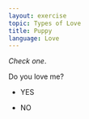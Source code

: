 ```yaml
---
layout: exercise
topic: Types of Love
title: Puppy
language: Love
---
```


*Check one*.

Do you love me?

 - YES
 
 - NO